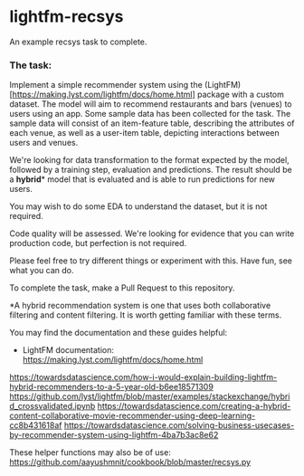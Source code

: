 # lightfm-recsys
An example recsys task to complete.

### The task: 

Implement a simple recommender system using the (LightFM)[https://making.lyst.com/lightfm/docs/home.html] package with a custom dataset. The model will aim to recommend restaurants and bars (venues) to users using an app. Some sample data has been collected for the task. The sample data will consist of an item-feature table, describing the attributes of each venue, as well as a user-item table, depicting interactions between users and venues. 

We're looking for data transformation to the format expected by the model, followed by a training step, evaluation and predictions. The result should be a **hybrid*** model that is evaluated and is able to run predictions for new users. 

You may wish to do some EDA to understand the dataset, but it is not required. 

Code quality will be assessed. We're looking for evidence that you can write production code, but perfection is not required. 

Please feel free to try different things or experiment with this. Have fun, see what you can do.

To complete the task, make a Pull Request to this repository. 

*A hybrid recommendation system is one that uses both collaborative filtering and content filtering. It is worth getting familiar with these terms.

You may find the documentation and these guides helpful: 

- LightFM documentation: https://making.lyst.com/lightfm/docs/home.html  

https://towardsdatascience.com/how-i-would-explain-building-lightfm-hybrid-recommenders-to-a-5-year-old-b6ee18571309
https://github.com/lyst/lightfm/blob/master/examples/stackexchange/hybrid_crossvalidated.ipynb
https://towardsdatascience.com/creating-a-hybrid-content-collaborative-movie-recommender-using-deep-learning-cc8b431618af
https://towardsdatascience.com/solving-business-usecases-by-recommender-system-using-lightfm-4ba7b3ac8e62

These helper functions may also be of use: 
https://github.com/aayushmnit/cookbook/blob/master/recsys.py

